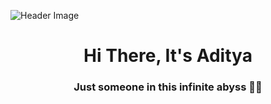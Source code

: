 ![Header Image](https://i.imgur.com/qMV6ga5.gif)

<h1 align="center">Hi There, It's Aditya</h1>
<h3 align="center">Just someone in this infinite abyss 👾✨</h3>
